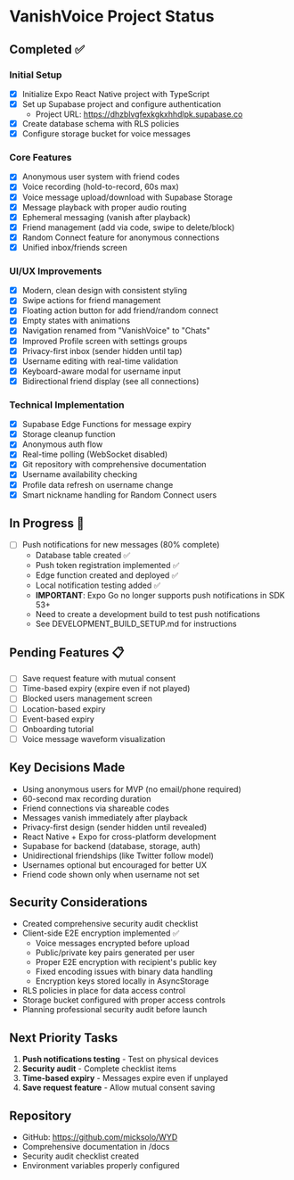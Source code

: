 # VanishVoice Project Status

## Completed ✅

### Initial Setup
- [x] Initialize Expo React Native project with TypeScript
- [x] Set up Supabase project and configure authentication
  - Project URL: https://dhzblvgfexkgkxhhdlpk.supabase.co
- [x] Create database schema with RLS policies
- [x] Configure storage bucket for voice messages

### Core Features
- [x] Anonymous user system with friend codes
- [x] Voice recording (hold-to-record, 60s max)
- [x] Voice message upload/download with Supabase Storage
- [x] Message playback with proper audio routing
- [x] Ephemeral messaging (vanish after playback)
- [x] Friend management (add via code, swipe to delete/block)
- [x] Random Connect feature for anonymous connections
- [x] Unified inbox/friends screen

### UI/UX Improvements
- [x] Modern, clean design with consistent styling
- [x] Swipe actions for friend management
- [x] Floating action button for add friend/random connect
- [x] Empty states with animations
- [x] Navigation renamed from "VanishVoice" to "Chats"
- [x] Improved Profile screen with settings groups
- [x] Privacy-first inbox (sender hidden until tap)
- [x] Username editing with real-time validation
- [x] Keyboard-aware modal for username input
- [x] Bidirectional friend display (see all connections)

### Technical Implementation
- [x] Supabase Edge Functions for message expiry
- [x] Storage cleanup function
- [x] Anonymous auth flow
- [x] Real-time polling (WebSocket disabled)
- [x] Git repository with comprehensive documentation
- [x] Username availability checking
- [x] Profile data refresh on username change
- [x] Smart nickname handling for Random Connect users

## In Progress 🔄
- [ ] Push notifications for new messages (80% complete)
  - Database table created ✅
  - Push token registration implemented ✅
  - Edge function created and deployed ✅
  - Local notification testing added ✅
  - **IMPORTANT**: Expo Go no longer supports push notifications in SDK 53+
  - Need to create a development build to test push notifications
  - See DEVELOPMENT_BUILD_SETUP.md for instructions

## Pending Features 📋
- [ ] Save request feature with mutual consent
- [ ] Time-based expiry (expire even if not played)
- [ ] Blocked users management screen
- [ ] Location-based expiry
- [ ] Event-based expiry
- [ ] Onboarding tutorial
- [ ] Voice message waveform visualization

## Key Decisions Made
- Using anonymous users for MVP (no email/phone required)
- 60-second max recording duration
- Friend connections via shareable codes
- Messages vanish immediately after playback
- Privacy-first design (sender hidden until revealed)
- React Native + Expo for cross-platform development
- Supabase for backend (database, storage, auth)
- Unidirectional friendships (like Twitter follow model)
- Usernames optional but encouraged for better UX
- Friend code shown only when username not set

## Security Considerations
- Created comprehensive security audit checklist
- Client-side E2E encryption implemented ✅
  - Voice messages encrypted before upload
  - Public/private key pairs generated per user
  - Proper E2E encryption with recipient's public key
  - Fixed encoding issues with binary data handling
  - Encryption keys stored locally in AsyncStorage
- RLS policies in place for data access control
- Storage bucket configured with proper access controls
- Planning professional security audit before launch

## Next Priority Tasks
1. **Push notifications testing** - Test on physical devices
2. **Security audit** - Complete checklist items
3. **Time-based expiry** - Messages expire even if unplayed
4. **Save request feature** - Allow mutual consent saving

## Repository
- GitHub: https://github.com/micksolo/WYD
- Comprehensive documentation in /docs
- Security audit checklist created
- Environment variables properly configured